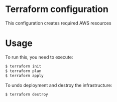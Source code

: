 # Terraform configuration

This configuration creates required AWS resources

# Usage

To run this, you need to execute:

```bash
$ terraform init
$ terraform plan
$ terraform apply
```

To undo deployment and destroy the infrastructure:
```bash
$ terraform destroy
```
